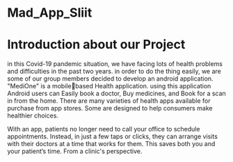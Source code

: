 # Mad_App_Sliit
<H1>Introduction about our Project</H1>

in this Covid-19 pandemic situation, we have facing lots of health problems and 
difficulties in the past two years. in order to do the thing easily, we are some of our 
group members decided to develop an android application. "MediOne" is a mobilebased Health application. using this application Android users can Easily book a 
doctor, Buy medicines, and Book for a scan in from the home.
There are many varieties of health apps available for purchase from app stores. 
Some are designed to help consumers make healthier choices.

With an app, patients no longer need to call your office to schedule appointments. 
Instead, in just a few taps or clicks, they can arrange visits with their doctors at a 
time that works for them. This saves both you and your patient’s time. From a clinic's 
perspective.
